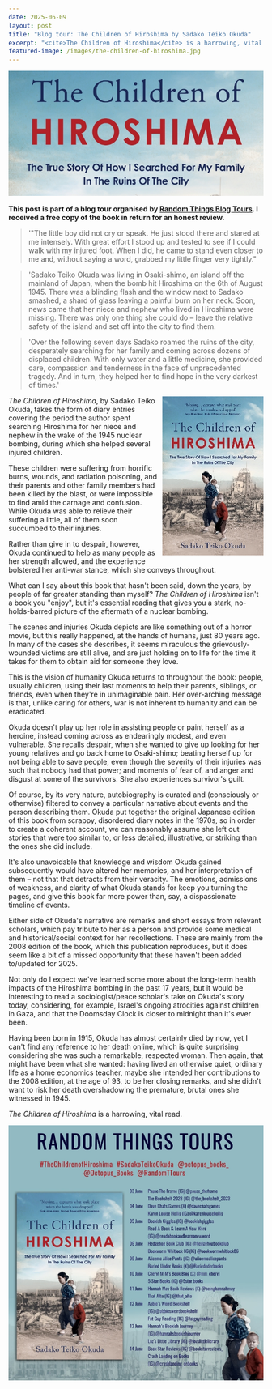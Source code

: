 ```yaml
---
date: 2025-06-09
layout: post
title: "Blog tour: The Children of Hiroshima by Sadako Teiko Okuda"
excerpt: "<cite>The Children of Hiroshima</cite> is a harrowing, vital read."
featured-image: /images/the-children-of-hiroshima.jpg
---
```


![The Children of Hiroshima](/images/the-children-of-hiroshima.jpg)

**This post is part of a blog tour organised by [Random Things Blog Tours](http://randomthingsthroughmyletterbox.blogspot.com/p/services-to-publishers-authors-blog.html). I received a free copy of the book in return for an honest review.**

> '"The little boy did not cry or speak. He just stood there and stared at me intensely. With great effort I stood up and tested to see if I could walk with my injured foot. When I did, he came to stand even closer to me and, without saying a word, grabbed my little finger very tightly."

> 'Sadako Teiko Okuda was living in Osaki-shimo, an island off the mainland of Japan, when the bomb hit Hiroshima on the 6th of August 1945. There was a blinding flash and the window next to Sadako smashed, a shard of glass leaving a painful burn on her neck. Soon, news came that her niece and nephew who lived in Hiroshima were missing. There was only one thing she could do &ndash; leave the relative safety of the island and set off into the city to find them.

> 'Over the following seven days Sadako roamed the ruins of the city, desperately
searching for her family and coming across dozens of displaced children. With only water and a little medicine, she provided care, compassion and tenderness in the face of unprecedented tragedy. And in turn, they helped her to find hope in the very darkest of times.'

<img src="/images/the-children-of-hiroshima-200.jpg" alt="The Children of Hiroshima" style="float: right; margin-bottom: 10px; margin-left: 10px;">

<cite>The Children of Hiroshima</cite>, by Sadako Teiko Okuda, takes the form of diary entries covering the period the author spent searching Hiroshima for her niece and nephew in the wake of the 1945 nuclear bombing, during which she helped several injured children.

These children were suffering from horrific burns, wounds, and radiation poisoning, and their parents and other family members had been killed by the blast, or were impossible to find amid the carnage and confusion. While Okuda was able to relieve their suffering a little, all of them soon succumbed to their injuries.

Rather than give in to despair, however, Okuda continued to help as many people as her strength allowed, and the experience bolstered her anti-war stance, which she conveys throughout.

What can I say about this book that hasn't been said, down the years, by people of far greater standing than myself? <cite>The Children of Hiroshima</cite> isn't a book you "enjoy", but it's essential reading that gives you a stark, no-holds-barred picture of the aftermath of a nuclear bombing.

The scenes and injuries Okuda depicts are like something out of a horror movie, but this really happened, at the hands of humans, just 80 years ago. In many of the cases she describes, it seems miraculous the grievously-wounded victims are still alive, and are just holding on to life for the time it takes for them to obtain aid for someone they love.

This is the vision of humanity Okuda returns to throughout the book: people, usually children, using their last moments to help their parents, siblings, or friends, even when they're in unimaginable pain. Her over-arching message is that, unlike caring for others, war is not inherent to humanity and can be eradicated.

Okuda doesn't play up her role in assisting people or paint herself as a heroine, instead coming across as endearingly modest, and even vulnerable. She recalls despair, when she wanted to give up looking for her young relatives and go back home to Osaki-shimo; beating herself up for not being able to save people, even though the severity of their injuries was such that nobody had that power; and moments of fear of, and anger and disgust at some of the survivors. She also experiences survivor's guilt.

Of course, by its very nature, autobiography is curated and (consciously or otherwise) filtered to convey a particular narrative about events and the person describing them. Okuda put together the original Japanese edition of this book from scrappy, disordered diary notes in the 1970s, so in order to create a coherent account, we can reasonably assume she left out stories that were too similar to, or less detailed, illustrative, or striking than the ones she did include.

It's also unavoidable that knowledge and wisdom Okuda gained subsequently would have altered her memories, and her interpretation of them &ndash; not that that detracts from their veracity. The emotions, admissions of weakness, and clarity of what Okuda stands for keep you turning the pages, and give this book far more power than, say, a dispassionate timeline of events.

Either side of Okuda's narrative are remarks and short essays from relevant scholars, which pay tribute to her as a person and provide some medical and historical/social context for her recollections. These are mainly from the 2008 edition of the book, which this publication reproduces, but it does seem like a bit of a missed opportunity that these haven't been added to/updated for 2025.

Not only do I expect we've learned some more about the long-term health impacts of the Hiroshima bombing in the past 17 years, but it would be interesting to read a sociologist/peace scholar's take on Okuda's story today, considering, for example, Israel's ongoing atrocities against children in Gaza, and that the Doomsday Clock is closer to midnight than it's ever been.

Having been born in 1915, Okuda has almost certainly died by now, yet I can't find any reference to her death online, which is quite surprising considering she was such a remarkable, respected woman. Then again, that might have been what she wanted: having lived an otherwise quiet, ordinary life as a home economics teacher, maybe she intended her contributions to the 2008 edition, at the age of 93, to be her closing remarks, and she didn't want to risk her death overshadowing the premature, brutal ones she witnessed in 1945.

<cite>The Children of Hiroshima</cite> is a harrowing, vital read.

![The Children of Hiroshima blog tour banner](/images/the-children-of-hiroshima-banner.jpg)
